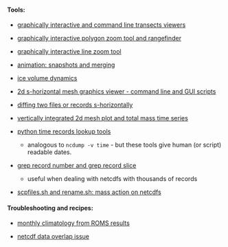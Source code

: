 #### Tools:

* [graphically interactive and command line transects viewers](https://github.com/aleatorius/roms_mypytools/blob/master/wiki/pytrans.markdown)

* [graphically interactive polygon zoom tool and rangefinder](https://github.com/aleatorius/roms_mypytools/blob/master/wiki/polygon_zoom.markdown)

* [graphically interactive line zoom tool](https://github.com/aleatorius/roms_mypytools/blob/master/wiki/linezoom.markdown)

* [animation: snapshots and merging](https://github.com/aleatorius/roms_mypytools/wiki/animation)

* [ice volume dynamics](https://github.com/aleatorius/roms_mypytools/wiki/ice_volume)

* [2d s-horizontal mesh graphics viewer - command line and GUI scripts](https://github.com/aleatorius/roms_mypytools/blob/master/pyview.markdown)

* [diffing two files or records s-horizontally](https://github.com/aleatorius/roms_mypytools/wiki/pydiff)

* [vertically integrated 2d mesh plot and total mass time series](https://github.com/aleatorius/roms_mypytools/wiki/vertically_integrated_mesh)

* [python time records lookup tools](https://github.com/aleatorius/roms_mypytools/wiki/ncdates)
  * analogous to `ncdump -v time` - but these tools give human (or script) readable dates.

* [grep record number and grep record slice](https://github.com/aleatorius/roms_mypytools/wiki/grepslice)

  * useful when dealing with netcdfs with thousands of records

* [scpfiles.sh and rename.sh: mass action on netcdfs](https://github.com/aleatorius/roms_mypytools/wiki/scpfiles)

#### Troubleshooting and recipes:

* [monthly climatology from ROMS results](https://github.com/aleatorius/roms_mypytools/wiki/clim_from_roms)

* [netcdf data overlap issue](https://github.com/aleatorius/roms_mypytools/wiki/overlap_solution)

